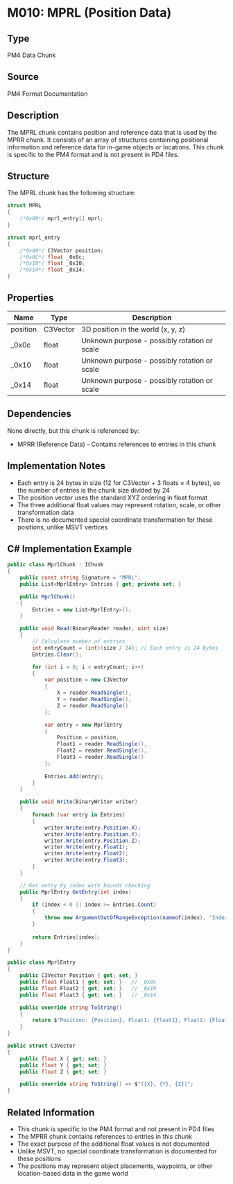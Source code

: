 # M010: MPRL (Position Data)

## Type
PM4 Data Chunk

## Source
PM4 Format Documentation

## Description
The MPRL chunk contains position and reference data that is used by the MPRR chunk. It consists of an array of structures containing positional information and reference data for in-game objects or locations. This chunk is specific to the PM4 format and is not present in PD4 files.

## Structure
The MPRL chunk has the following structure:

```csharp
struct MPRL
{
    /*0x00*/ mprl_entry[] mprl;
}

struct mprl_entry
{
    /*0x00*/ C3Vector position;
    /*0x0C*/ float _0x0c;
    /*0x10*/ float _0x10;
    /*0x14*/ float _0x14;
}
```

## Properties
| Name | Type | Description |
|------|------|-------------|
| position | C3Vector | 3D position in the world (x, y, z) |
| _0x0c | float | Unknown purpose - possibly rotation or scale |
| _0x10 | float | Unknown purpose - possibly rotation or scale |
| _0x14 | float | Unknown purpose - possibly rotation or scale |

## Dependencies
None directly, but this chunk is referenced by:
- MPRR (Reference Data) - Contains references to entries in this chunk

## Implementation Notes
- Each entry is 24 bytes in size (12 for C3Vector + 3 floats × 4 bytes), so the number of entries is the chunk size divided by 24
- The position vector uses the standard XYZ ordering in float format
- The three additional float values may represent rotation, scale, or other transformation data
- There is no documented special coordinate transformation for these positions, unlike MSVT vertices

## C# Implementation Example

```csharp
public class MprlChunk : IChunk
{
    public const string Signature = "MPRL";
    public List<MprlEntry> Entries { get; private set; }

    public MprlChunk()
    {
        Entries = new List<MprlEntry>();
    }

    public void Read(BinaryReader reader, uint size)
    {
        // Calculate number of entries
        int entryCount = (int)(size / 24); // Each entry is 24 bytes
        Entries.Clear();

        for (int i = 0; i < entryCount; i++)
        {
            var position = new C3Vector
            {
                X = reader.ReadSingle(),
                Y = reader.ReadSingle(),
                Z = reader.ReadSingle()
            };

            var entry = new MprlEntry
            {
                Position = position,
                Float1 = reader.ReadSingle(),
                Float2 = reader.ReadSingle(),
                Float3 = reader.ReadSingle()
            };
            
            Entries.Add(entry);
        }
    }

    public void Write(BinaryWriter writer)
    {
        foreach (var entry in Entries)
        {
            writer.Write(entry.Position.X);
            writer.Write(entry.Position.Y);
            writer.Write(entry.Position.Z);
            writer.Write(entry.Float1);
            writer.Write(entry.Float2);
            writer.Write(entry.Float3);
        }
    }

    // Get entry by index with bounds checking
    public MprlEntry GetEntry(int index)
    {
        if (index < 0 || index >= Entries.Count)
        {
            throw new ArgumentOutOfRangeException(nameof(index), "Index out of range for MPRL entries");
        }
        
        return Entries[index];
    }
}

public class MprlEntry
{
    public C3Vector Position { get; set; }
    public float Float1 { get; set; }   // _0x0c
    public float Float2 { get; set; }   // _0x10
    public float Float3 { get; set; }   // _0x14

    public override string ToString()
    {
        return $"Position: {Position}, Float1: {Float1}, Float2: {Float2}, Float3: {Float3}";
    }
}

public struct C3Vector
{
    public float X { get; set; }
    public float Y { get; set; }
    public float Z { get; set; }

    public override string ToString() => $"({X}, {Y}, {Z})";
}
```

## Related Information
- This chunk is specific to the PM4 format and not present in PD4 files
- The MPRR chunk contains references to entries in this chunk
- The exact purpose of the additional float values is not documented
- Unlike MSVT, no special coordinate transformation is documented for these positions
- The positions may represent object placements, waypoints, or other location-based data in the game world 